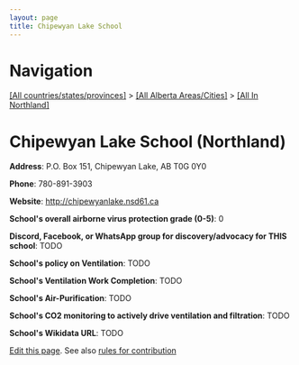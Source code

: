 ```yaml
---
layout: page
title: Chipewyan Lake School
---
```

# Navigation

[[All countries/states/provinces]](../../..) > [[All Alberta Areas/Cities]](../..) > [[All In Northland]](..)

# Chipewyan Lake School (Northland)

**Address**: P.O. Box 151, Chipewyan Lake, AB T0G 0Y0

**Phone**: 780-891-3903

**Website**: <http://chipewyanlake.nsd61.ca>

**School's overall airborne virus protection grade (0-5)**: 0

**Discord, Facebook, or WhatsApp group for discovery/advocacy for THIS school**: TODO

**School's policy on Ventilation**: TODO

**School's Ventilation Work Completion**: TODO

**School's Air-Purification**: TODO

**School's CO2 monitoring to actively drive ventilation and filtration**: TODO

**School's Wikidata URL**: TODO


[Edit this page](https://github.com/ventilate-schools/AB/edit/main/./Northland/Chipewyan_Lake_School.md). See also [rules for contribution](../../../contribution-rules/)